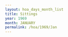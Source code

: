 ```yaml
---
layout: hoa_days_month_list
title: Sittings
year: 1969
month: JANUARY
permalink: /hoa/1969/Jan
---
```

